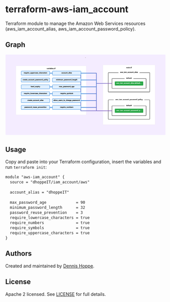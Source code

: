 # terraform-aws-iam_account

Terraform module to manage the Amazon Web Services resources (aws_iam_account_alias, aws_iam_account_password_policy).

## Graph

![Graph](https://github.com/dhoppeIT/terraform-aws-iam_account/blob/main/rover.png)

## Usage

Copy and paste into your Terraform configuration, insert the variables and run ```terraform init```:

```hcl
module "aws-iam_account" {
  source = "dhoppeIT/iam_account/aws"

  account_alias = "dhoppeIT"

  max_password_age             = 90
  minimum_password_length      = 32
  password_reuse_prevention    = 3
  require_lowercase_characters = true
  require_numbers              = true
  require_symbols              = true
  require_uppercase_characters = true
}
```

<!--- BEGIN_TF_DOCS --->
<!--- END_TF_DOCS --->

## Authors

Created and maintained by [Dennis Hoppe](https://github.com/dhoppeIT/).

## License

Apache 2 licensed. See [LICENSE](https://github.com/dhoppeIT/terraform-aws-iam_account/blob/main/LICENSE) for full details.
